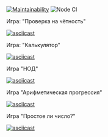 [![Maintainability](https://api.codeclimate.com/v1/badges/a99a88d28ad37a79dbf6/maintainability)](https://codeclimate.com/github/codeclimate/codeclimate/maintainability)
![Node CI](https://github.com/OttoL1977/frontend-project-lvl1/workflows/Node%20CI/badge.svg)

Игра: "Проверка на чётность"

[![asciicast](https://asciinema.org/a/N3GraJT4BHDGirplItHk3wIoT.svg)](https://asciinema.org/a/N3GraJT4BHDGirplItHk3wIoT)

Игра: "Калькулятор"

[![asciicast](https://asciinema.org/a/309352.svg)](https://asciinema.org/a/309352)

Игра "НОД"

[![asciicast](https://asciinema.org/a/ZUWEGw0SrudOMurcWQKKrCTc3.svg)](https://asciinema.org/a/ZUWEGw0SrudOMurcWQKKrCTc3)

Игра "Арифметическая прогрессия"

[![asciicast](https://asciinema.org/a/7mxf5KVryK9FuRbD7zrOVmv1E.svg)](https://asciinema.org/a/7mxf5KVryK9FuRbD7zrOVmv1E)

Игра "Простое ли число?"

[![asciicast](https://asciinema.org/a/IRq1otnNMWzANpxBokstG1pLw.svg)](https://asciinema.org/a/IRq1otnNMWzANpxBokstG1pLw)
